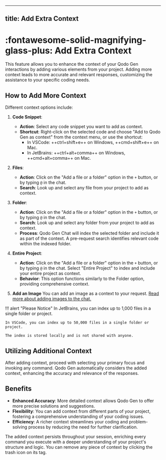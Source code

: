 
---
title: Add Extra Context
---

# :fontawesome-solid-magnifying-glass-plus: Add Extra Context

This feature allows you to enhance the context of your Qodo Gen interactions by adding various elements from your project. Adding more context leads to more accurate and relevant responses, customizing the assistance to your specific coding needs.

## How to Add More Context

Different context options include:

1. **Code Snippet**:
    - **Action**: Select any code snippet you want to add as context.
    - **Shortcut**: Right-click on the selected code and choose "Add to Qodo Gen as context" from the context menu, or use the shortcut:
        - In VSCode: ++ctrl+shift+e++ on Windows, ++cmd+shift+e++ on Mac.
        - In JetBrains: ++ctrl+alt+comma++ on Windows, ++cmd+alt+comma++ on Mac.

2. **Files**:
    - **Action**: Click on the "Add a file or a folder" option in the `+` button, or by typing `@` in the chat.
    - **Search**: Look up and select any file from your project to add as context.

3. **Folder**:
    - **Action**: Click on the "Add a file or a folder" option in the `+` button, or by typing `@` in the chat.
    - **Search**: Look up and select any folder from your project to add as context.
    - **Process**: Qodo Gen Chat will index the selected folder and include it as part of the context. A pre-request search identifies relevant code within the indexed folder.

4. **Entire Project**:
    - **Action**: Click on the "Add a file or a folder" option in the `+` button, or by typing `@` in the chat. Select "Entire Project" to index and include your entire project as context.
    - **Behavior**: This option functions similarly to the Folder option, providing comprehensive context.

5. **Add an Image**
    You can add an image as a context to your request. [Read more about adding images to the chat.](./images.md)

!!! alert "Please Notice"
    In JetBrains, you can index up to 1,000 files in a single folder or project.

    In VSCode, you can index up to 50,000 files in a single folder or project.

    The index is stored locally and is not shared with anyone.


## Utilizing Additional Context

After adding context, proceed with selecting your primary focus and invoking any command. Qodo Gen automatically considers the added context, enhancing the accuracy and relevance of the responses.

## Benefits

- **Enhanced Accuracy**: More detailed context allows Qodo Gen to offer more precise solutions and suggestions.
- **Flexibility**: You can add context from different parts of your project, fostering a comprehensive understanding of your coding issues.
- **Efficiency**: A richer context streamlines your coding and problem-solving process by reducing the need for further clarification.

The added context persists throughout your session, enriching every command you execute with a deeper understanding of your project's structure and logic. You can remove any piece of context by clicking the trash icon on its tag.
